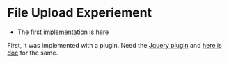 File Upload Experiement
=========================

 - The [first implementation][s1] is here

First, it was implemented with a plugin. 
Need the [Jquery plugin][2] and [here is doc][1] for the same.
















[1]: https://blueimp.github.io/jQuery-File-Upload/
[2]: https://github.com/blueimp/jQuery-File-Upload/releases

[s1]: https://saumya.github.io/NWjs/app/share.html
